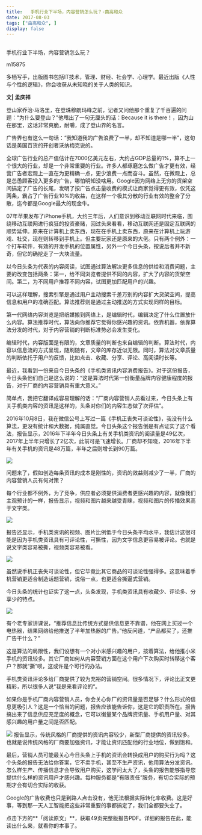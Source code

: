 ```yaml
---
title:   手机行业下半场，内容营销怎么玩？-曲高和众
date: 2017-08-03
tags: ["曲高和众", ]
display: false
---
```



## 



手机行业下半场，内容营销怎么玩？




m15875




多栖写手，出版图书包括IT技术，管理、财经、社会学、心理学。最近出版《人性与个性的逻辑》，你会收获从未知晓的关于人类的知识。


**文| 孟庆祥**



登山家乔治·马洛里，在登珠穆朗玛峰之前，记者又问他那个重复了千百遍的问题：“为什么要登山？”他甩出了一句无厘头的话：Because it is there！，因为山在那里，这话非常爽脆，耐嚼，成了登山界的名言。



广告界也有这么一句话：“我知道我的广告浪费了一半，却不知道是哪一半”，这句话是美国百货的开创者沃纳梅克说的。



全球广告行业的总产值估计在7000亿美元左右，大约占GDP总量的1%，算不上一个很大的行业，却是一个非常重要的行业。许多人都琢磨怎么做广告才更有效，经营广告者宏观上一直在为更精确一点，更少浪费一点而奋斗。虽然，在微观上，总是怂恿顾客投入更多的广告，哪怕明知没啥用。Google因为网络上无穷的货架空间搞定了广告的长尾，发明了按广告点击量收费的模式让商家觉得更有效，仅凭这两条，霸占了广告行业10%的收益，在这样一个极其分散的行业有效的整合了分散，迄今都是Google最大的现金牛。



07年苹果发布了iPhone手机，大约三年后，人们意识到移动互联网时代来临，围绕移动互联网进行疯狂的投资豪赌，回过头来看看，移动互联网还是固定互联网的顺势延伸。原来在计算机上卖东西，现在在手机上卖东西，原来在计算机上玩游戏、社交，现在则转移到手机上。但主要玩家还是原来的大佬。只有两个例外：一个打车软件，有效的开发手机的位置属性，另外一个今日头条，按说后者并不新奇，但它的确挖走了一大块流量。



以今日头条为代表的内容阅读，试图通过算法解决更多信息的供给和消费问题，主要的改变包括两条：第一，给不同浏览者提供不同的内容，扩大了内容的货架空间。第二，为不同用户推荐不同内容，试图更加匹配用户的兴趣。



可以这样理解，搜索引擎是通过用户主动搜索千差万别的内容扩大货架空间，提高信息和用户的准确匹配。算法推荐则是通过主动推送的方式实现同样的目标。



第一代网络内容浏览是把纸媒搬到网络上，是编辑时代，编辑决定了什么位置放什么内容。算法推荐时代，算法向你推荐它觉得你感兴趣的资讯。依靠机器，依靠算法分发的时代，对于内容营销的判断标准势必会发生变化。



编辑时代，内容版面是有限的，文章质量的判断也来自编辑的判断。算法时代，内容以信息流的方式呈现，随刷随有，文章的库存近似无限。同时，算法对文章质量的判断依托于用户的反馈，比如点击、收藏、分享、评论、高阅读时长等。



最近，我看到一份来自今日头条的《手机类资讯内容消费报告》。对于这份报告，今日头条他们自己是这么说的：“这是算法时代第一份衡量品牌内容健康程度的报告，对于厂商的内容营销具有重大意义。”



简单点，我把它翻译成容易理解的话：“厂商内容营销人员看过来，今日头条上有关手机类内容的资讯是这样的，头条对你们的内容生态做了次评估”。



2016年10月8日，我在微信公号上写过一篇《手机正丧失可谈论性》，我没有什么算法，更没有统计和大数据，纯属直觉。今日头条这个报告倒是有点证实了这个看法，报告显示，2016年下半年今日头条上有关手机类资讯的阅读量是49亿次，2017年上半年只增长了2亿次，此前可是飞速增长。厂商却不知晓，2016年下半年有关手机的资讯是48万篇，半年之后则增长到90万篇。



<img data-s="300,640" data-type="jpeg" src="http://mmbiz.qpic.cn/mmbiz_jpg/fxGMiaL5Zj1jJKOoEkPA9W710zOsqmzsfaxmmo8n9ZwpvWCs2mZXDJcjVptA7tia3MaSwSJTGAfFTUzZxBg9lsZA/0?wx_fmt=jpeg" class="" data-ratio="0.5625" data-w="1280"/>

问题来了，假如创造每条资讯的成本是刚性的，资讯的效益则减少了一半，厂商的内容营销人员有何对策？



每个行业都不例外，为了竞争，供应者必须提供消费者更感兴趣的内容，就像我们主观预计的一样，报告显示，视频和图片越来越受青睐，视频和图片的传播效果高于文字类。





<img data-s="300,640" data-type="jpeg" src="http://mmbiz.qpic.cn/mmbiz_jpg/fxGMiaL5Zj1jU7KGt33aHvwq9n3EFkR1pORAh6tQF5kGOg0DPR1aGG6iabVuLlB0GdsQLPicgkib9kcABd3Y0QLxdA/0?wx_fmt=jpeg" class="" data-ratio="0.5625" data-w="1280"/>



报告还显示，手机类资讯的视频、图片比例低于今日头条平均水平，我估计这很可能是因为手机类资讯具有可评论性，可撕性，因为文字信息更容易被评论。也就是说文字类容易被撕，视频类容易被看。



<img src="http://mmbiz.qpic.cn/mmbiz_jpg/fxGMiaL5Zj1gpibKQ3jNKJwvOUVU1fMTf6vGsEHoESpkZAjV4pfs5t2IYeociaOYAejeDtbBy9iamePZlDNwe6Bzpg/0" class="" data-ratio="0.5625" data-w="1280"/>

虽然说手机正丧失可谈论性，但它毕竟比其它商品的可谈论性强得多。这意味着手机营销更适合制造话题营销，说俗一点，也更适合撕逼式营销。



今日头条的统计也证实了这一点，头条发现，手机类资讯具有收藏少、评论多、分享少的特点。

<img src="http://mmbiz.qpic.cn/mmbiz_jpg/fxGMiaL5Zj1gpibKQ3jNKJwvOUVU1fMTf6LHJYpfsFLD9B2CPek0CVD26ltOPbodaL3DsygicqBUsL8KvKWFHHibzg/0" class="" data-ratio="0.5625" data-w="1280"/>

有个老专家讲课说，“推荐信息比传统方式提供信息更不靠谱，他在网上买过一个电热器，结果网络给他推送了半年加热器的广告。”他反问道，“产品都买了，还推广告干什么？”



这是算法的局限性，我们设想有一个对小米感兴趣的用户，按着算法，给他推小米手机的资讯较多。其它厂商如何从内容营销方面在这个用户下次购买时转移这个客户？那就“撕”呗，这或许是个可行的办法。



手机类资讯评论多给厂商提供了较为充裕的营销空间。很多情况下，评论比正文更精彩，所以很多人说“我是来看评论的“。



如果你是手机厂商内容营销人员，你会关心你厂的资讯量是否足够？什么形式的信息更吸引人？这是一个恰当的问题，报告应该能告诉你，这是它的职责所在。报告搞出来了信息供应充足度的概念，它可以衡量某个品牌资讯量、手机用户量、对其感兴趣的用户量之间是否匹配。

<img src="http://mmbiz.qpic.cn/mmbiz_jpg/fxGMiaL5Zj1gpibKQ3jNKJwvOUVU1fMTf6ckydtZoAPicyPs0libyN4HKsgPUFNUm3pxzyj8NIVQ7RUIUFoAjpbuyg/0" class="" data-ratio="0.5625" data-w="1280"/> 报告显示，传统风格的厂商提供的资讯内容较少，新型厂商提供的资讯较多。也就是说传统风格的厂商要加强资讯，才能让资讯匹配他的行业地位，做到饱和。



最后，营销人员可能最关心今日头条上手机的资讯会转换成用户的购买行为吗？这个头条的报告无法给你答案，它不卖手机，甚至不生产资讯，他用算法分发资讯。怎么样生产、传播信息才会导致用户购买，这学问太大了，头条的报告能够指导您提供什么样的资讯用户才感兴趣。每种服务都是“有限责任”服务，有切合实际的预期才会有切合实际的收获。



Google的广告收费也只是到路人点击没有，他无法根据实际转化率收费。这是好事，等到那一天人工智能把这些非常重要的事都搞定了，我们全都要失业了。



点击下方的**「阅读原文」**，获取49页完整版报告PDF。详细的报告在此，能读出什么来，就看你的本事了。